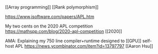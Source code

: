  [[Array programming]] [[Rank polymorphism]]

https://www.jsoftware.com/papers/APL.htm

My two cents on the 2020 APL competition https://mathspp.com/blog/2020-apl-competition [[2020]]

AMA: Explaining my 750 line compiler+runtime designed to [[GPU]] self-host APL https://news.ycombinator.com/item?id=13797797 [[Aaron Hsu]]